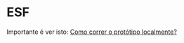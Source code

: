 ESF
===

Importante é ver isto: [Como correr o protótipo localmente?](https://github.com/joaocampinhos/ESF/issues/1)
